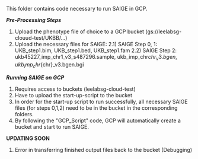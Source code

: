 This folder contains code necessary to run SAIGE in GCP. 

___Pre-Processing Steps___

1) Upload the phenotype file of choice to a GCP bucket (gs://leelabsg-clouud-test/UKBB/...)
2) Upload the necessary files for SAIGE:
   2.1) SAIGE Step 0, 1:
   UKB_step1.bim,
   UKB_step1.bed,
   UKB_step1.fam
   2.2) SAIGE Step 2: ukb45227_imp_chr1_v3_s487296.sample, ukb_imp_chr${chr}_v3.bgen, ukb_imp_chr${chr}_v3.bgen.bgi

___Running SAIGE on GCP___
1) Requires access to buckets (leelabsg-cloud-test)
2) Have to upload the start-up-script to the bucket
3) In order for the start-up script to run successfully, all necessary SAIGE files (for steps 0,1,2) need to be in the bucket in the corresponding folders.
4) By following the "GCP_Script" code, GCP will automatically create a bucket and start to run SAIGE.

____UPDATING SOON____
1) Error in transferring finished output files back to the bucket (Debugging)
